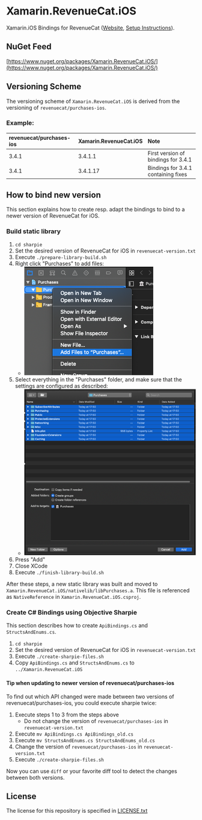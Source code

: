 # Xamarin.RevenueCat.iOS

Xamarin.iOS Bindings for RevenueCat ([Website](https://www.revenuecat.com/), [Setup Instructions](https://docs.revenuecat.com/docs/ios)).

## NuGet Feed

[https://www.nuget.org/packages/Xamarin.RevenueCat.iOS/](https://www.nuget.org/packages/Xamarin.RevenueCat.iOS/)

## Versioning Scheme

The versioning scheme of `Xamarin.RevenueCat.iOS` is derived from the versioning of `revenuecat/purchases-ios`.

### Example:

| revenuecat/purchases-ios | Xamarin.RevenueCat.iOS | Note |
|:--|:--|:--|
| 3.4.1 | 3.4.1.1 | First version of bindings for 3.4.1 |
| 3.4.1 | 3.4.1.17 | Bindings for 3.4.1 containing fixes |

## How to bind new version

This section explains how to create resp. adapt the bindings to bind to a newer version of RevenueCat for iOS.

### Build static library

1. `cd sharpie`
2. Set the desired version of RevenueCat for iOS in `revenuecat-version.txt`
3. Execute `./prepare-library-build.sh`
4. Right click "Purchases" to add files:
	* ![howto-1](readme-images/howto-1.png)
5. Select everything in the "Purchases" folder, and make sure that the settings are configured as described:
	* ![howto-2](readme-images/howto-2.png)
6. Press "Add"
7. Close XCode
8. Execute `./finish-library-build.sh`

After these steps, a new static library was built and moved to `Xamarin.RevenueCat.iOS/nativelib/libPurchases.a`. This file is referenced as `NativeReference` in `Xamarin.RevenueCat.iOS.csproj`.

### Create C# Bindings using Objective Sharpie

This section describes how to create `ApiBindings.cs` and `StructsAndEnums.cs`.

1. `cd sharpie`
2. Set the desired version of RevenueCat for iOS in `revenuecat-version.txt`
3. Execute `./create-sharpie-files.sh`
4. Copy `ApiBindings.cs` and `StructsAndEnums.cs` to `../Xamarin.RevenueCat.iOS`

#### Tip when updating to newer version of revenuecat/purchases-ios

To find out which API changed were made between two versions of revenuecat/purchases-ios, you could execute sharpie twice:

1. Execute steps 1 to 3 from the steps above
	* Do not change the version of `revenuecat/purchases-ios` in `revenuecat-version.txt`
2. Execute `mv ApiBindings.cs ApiBindings_old.cs`
3. Execute `mv StructsAndEnums.cs StructsAndEnums_old.cs`
4. Change the version of `revenuecat/purchases-ios` in `revenuecat-version.txt`
5. Execute `./create-sharpie-files.sh`

Now you can use `diff` or your favorite diff tool to detect the changes between both versions.

## License

The license for this repository is specified in 
[LICENSE.txt](LICENSE.txt)
